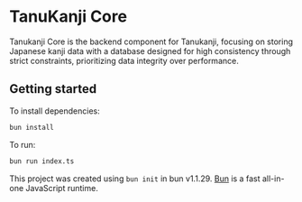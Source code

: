 # TanuKanji Core

Tanukanji Core is the backend component for Tanukanji, focusing on storing Japanese kanji data with a database designed for high consistency through strict constraints, prioritizing data integrity over performance. 

## Getting started

To install dependencies:

```bash
bun install
```

To run:

```bash
bun run index.ts
```

This project was created using `bun init` in bun v1.1.29. [Bun](https://bun.sh) is a fast all-in-one JavaScript runtime.
